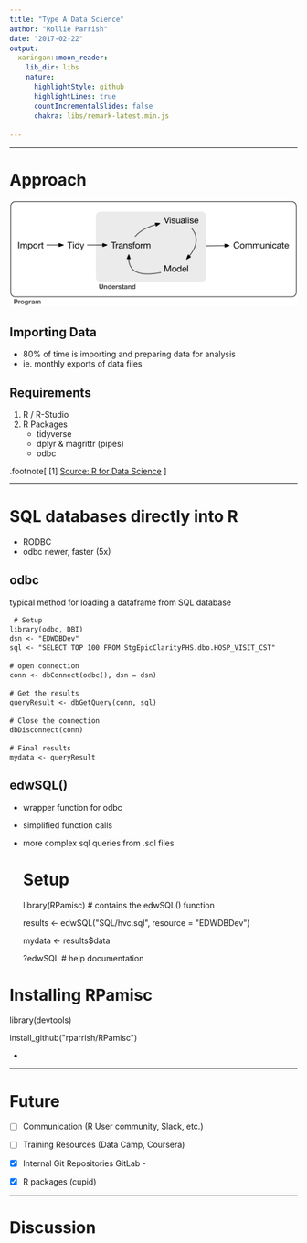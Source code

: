 ```yaml
---
title: "Type A Data Science"
author: "Rollie Parrish"
date: "2017-02-22"
output:
  xaringan::moon_reader:
    lib_dir: libs
    nature:
      highlightStyle: github
      highlightLines: true
      countIncrementalSlides: false
      chakra: libs/remark-latest.min.js

---
```



---
# Approach 

![Source: R for Data Science](data-science.png)


## Importing Data

 - 80% of time is importing and preparing data for analysis
 - ie. monthly exports of data files
 

## Requirements
1. R / R-Studio
2. R Packages
   - tidyverse
   - dplyr & magrittr (pipes)
   - odbc


.footnote[
[1] [Source: R for Data Science](http://r4ds.had.co.nz/index.html)
]


---

# SQL databases directly into R

- RODBC
- odbc newer, faster (5x)

## odbc

typical method for loading a dataframe from SQL database

     # Setup
    library(odbc, DBI)
    dsn <- "EDWDBDev"
    sql <- "SELECT TOP 100 FROM StgEpicClarityPHS.dbo.HOSP_VISIT_CST"

    # open connection
    conn <- dbConnect(odbc(), dsn = dsn)

    # Get the results
    queryResult <- dbGetQuery(conn, sql)

    # Close the connection
    dbDisconnect(conn)

    # Final results
    mydata <- queryResult

## edwSQL()

 - wrapper function for odbc
 - simplified function calls
 - more complex sql queries from .sql files 
     
      # Setup  
     
    library(RPamisc) # contains the edwSQL() function
    
    
    results <-
        edwSQL("SQL/hvc.sql", 
            resource = "EDWDBDev")
            
    mydata <- results$data
 
    ?edwSQL # help documentation
   
    
            
 
# Installing RPamisc

   library(devtools)
   
   install_github("rparrish/RPamisc")



- 


---
# Future 

- [ ] Communication (R User community, Slack, etc.)
- [ ] Training Resources (Data Camp, Coursera)
- [x] Internal Git Repositories 
   GitLab - []()
- [x] R packages (cupid)


---

# Discussion 
